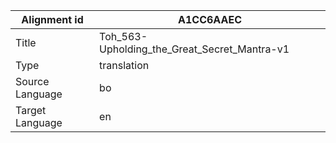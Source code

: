|Alignment id | A1CC6AAEC
| --- | --- 
|Title | Toh_563-Upholding_the_Great_Secret_Mantra-v1 
|Type | translation
|Source Language | bo
|Target Language | en
